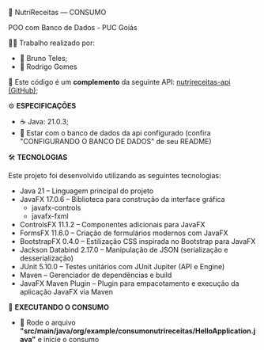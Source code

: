 🍲 NutriReceitas — CONSUMO

POO com Banco de Dados - PUC Goiás

👨‍💻 Trabalho realizado por:

- 👤 Bruno Teles;
- 👤 Rodrigo Gomes

📌 Este código é um **complemento** da seguinte API: [nutrireceitas-api (GitHub)](https://github.com/nephbt/nutrireceitas-api);
  
⚙️ **ESPECIFICAÇÕES**

- ☕ Java: 21.0.3;
- 🔧 Estar com o banco de dados da api configurado
(confira "CONFIGURANDO O BANCO DE DADOS" de seu README)

🛠 **TECNOLOGIAS**

Este projeto foi desenvolvido utilizando as seguintes tecnologias:
- Java 21 – Linguagem principal do projeto
- JavaFX 17.0.6 – Biblioteca para construção da interface gráfica
  - javafx-controls
  - javafx-fxml
- ControlsFX 11.1.2 – Componentes adicionais para JavaFX
- FormsFX 11.6.0 – Criação de formulários modernos com JavaFX
- BootstrapFX 0.4.0 – Estilização CSS inspirada no Bootstrap para JavaFX
- Jackson Databind 2.17.0 – Manipulação de JSON (serialização e desserialização)
- JUnit 5.10.0 – Testes unitários com JUnit Jupiter (API e Engine)
- Maven – Gerenciador de dependências e build
- JavaFX Maven Plugin – Plugin para empacotamento e execução da aplicação JavaFX via Maven

🔁 **EXECUTANDO O CONSUMO**

- 📁 Rode o arquivo **"src/main/java/org/example/consumonutrireceitas/HelloApplication.java"** e inicie o consumo
